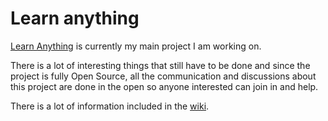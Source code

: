 # Learn anything
[Learn Anything](https://learn-anything.xyz) is currently my main project I am working on.

There is a lot of interesting things that still have to be done and since the project is fully Open Source, all the communication and discussions about this project are done in the open so anyone interested can join in and help.

There is a lot of information included in the [wiki](https://github.com/learn-anything/learn-anything/wiki).